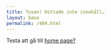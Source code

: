 ```yaml
---
title: Tusan! Hittade inte innehåll…
layout: base
permalink: /404.html
---
```


Testa att gå till [home page?](./)
